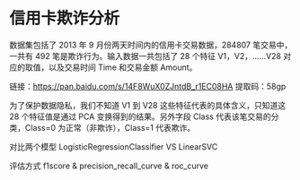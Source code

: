 # 信用卡欺诈分析

数据集包括了 2013 年 9 月份两天时间内的信用卡交易数据，284807 笔交易中，一共有 492 笔是欺诈行为。输入数据一共包括了 28 个特征 V1，V2，……V28 对应的取值，以及交易时间 Time 和交易金额 Amount。


链接：https://pan.baidu.com/s/14F8WuX0ZJntdB_r1EC08HA 提取码：58gp


为了保护数据隐私，我们不知道 V1 到 V28 这些特征代表的具体含义，只知道这 28 个特征值是通过 PCA 变换得到的结果。另外字段 Class 代表该笔交易的分类，Class=0 为正常（非欺诈），Class=1 代表欺诈。


对比两个模型 LogisticRegressionClassifier VS LinearSVC


评估方式 f1score & precision_recall_curve & roc_curve
